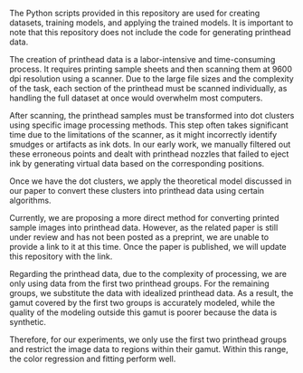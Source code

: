 The Python scripts provided in this repository are used for creating datasets, training models, and applying the trained models. It is important to note that this repository does not include the code for generating printhead data.

The creation of printhead data is a labor-intensive and time-consuming process. It requires printing sample sheets and then scanning them at 9600 dpi resolution using a scanner. Due to the large file sizes and the complexity of the task, each section of the printhead must be scanned individually, as handling the full dataset at once would overwhelm most computers.

After scanning, the printhead samples must be transformed into dot clusters using specific image processing methods. This step often takes significant time due to the limitations of the scanner, as it might incorrectly identify smudges or artifacts as ink dots. In our early work, we manually filtered out these erroneous points and dealt with printhead nozzles that failed to eject ink by generating virtual data based on the corresponding positions.

Once we have the dot clusters, we apply the theoretical model discussed in our paper to convert these clusters into printhead data using certain algorithms.

Currently, we are proposing a more direct method for converting printed sample images into printhead data. However, as the related paper is still under review and has not been posted as a preprint, we are unable to provide a link to it at this time. Once the paper is published, we will update this repository with the link.

Regarding the printhead data, due to the complexity of processing, we are only using data from the first two printhead groups. For the remaining groups, we substitute the data with idealized printhead data. As a result, the gamut covered by the first two groups is accurately modeled, while the quality of the modeling outside this gamut is poorer because the data is synthetic.

Therefore, for our experiments, we only use the first two printhead groups and restrict the image data to regions within their gamut. Within this range, the color regression and fitting perform well.

